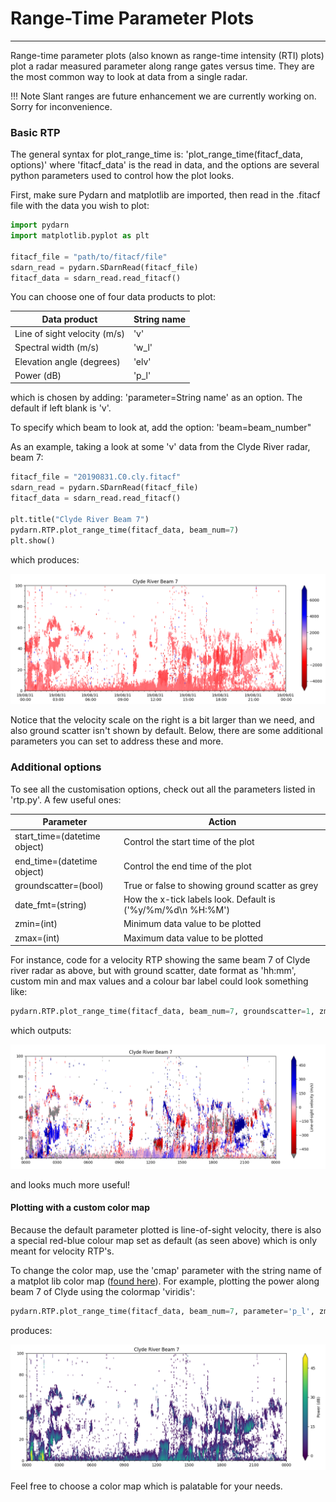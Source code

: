 # Range-Time Parameter Plots 
---

Range-time parameter plots (also known as range-time intensity (RTI) plots) plot a radar measured parameter along range gates versus time. They are the most common way to look at data from a single radar. 

!!! Note
    Slant ranges are future enhancement we are currently working on. Sorry for inconvenience.

### Basic RTP
The general syntax for plot_range_time is:
'plot_range_time(fitacf_data, options)'
where 'fitacf_data' is the read in data, and the options are several python parameters used to control how the plot looks.

First, make sure Pydarn and matplotlib are imported, then read in the .fitacf file with the data you wish to plot:
```python
import pydarn
import matplotlib.pyplot as plt

fitacf_file = "path/to/fitacf/file"
sdarn_read = pydarn.SDarnRead(fitacf_file)
fitacf_data = sdarn_read.read_fitacf()

```

You can choose one of four data products to plot:

| Data product                | String name |
|-----------------------------|-------------|
| Line of sight velocity (m/s)| 'v'         |
| Spectral width (m/s)        | 'w_l'       |
| Elevation angle (degrees)   | 'elv'       |
| Power (dB)                  | 'p_l'       |

which is chosen by adding: 
'parameter=String name' 
as an option. The default if left blank is 'v'.

To specify which beam to look at, add the option:
'beam=beam_number"

As an example, taking a look at some 'v' data from the Clyde River radar, beam 7:
```python
fitacf_file = "20190831.C0.cly.fitacf"
sdarn_read = pydarn.SDarnRead(fitacf_file)
fitacf_data = sdarn_read.read_fitacf()

plt.title("Clyde River Beam 7")
pydarn.RTP.plot_range_time(fitacf_data, beam_num=7)              
plt.show()
```
which produces:

![](../imgs/rtp_clyb7_1.png)

Notice that the velocity scale on the right is a bit larger than we need, and also ground scatter isn't shown by default. Below, there are some additional parameters you can set to address these and more.

### Additional options
To see all the customisation options, check out all the parameters listed in 'rtp.py'. A few useful ones:

| Parameter                    | Action                                                      |
|------------------------------|-------------------------------------------------------------|
| start_time=(datetime object) | Control the start time of the plot                          |
| end_time=(datetime object)   | Control the end time of the plot                            |
| groundscatter=(bool)         | True or false to showing ground scatter as grey             |
| date_fmt=(string)            | How the x-tick labels look. Default is ('%y/%m/%d\n %H:%M') |
| zmin=(int)                   | Minimum data value to be plotted                            |
| zmax=(int)                   | Maximum data value to be plotted                            |

For instance, code for a velocity RTP showing the same beam 7 of Clyde river radar as above, but with ground scatter, date format as 'hh:mm', custom min and max values and a colour bar label could look something like:
```python
pydarn.RTP.plot_range_time(fitacf_data, beam_num=7, groundscatter=1, zmax=500, zmin=-500, date_fmt='%H%M', colorbar_label='Line-of-sight velocity (m/s)')
```
which outputs:

![](../imgs/rtp_clyb7_2.png) 

and looks much more useful!

#### Plotting with a custom color map
Because the default parameter plotted is line-of-sight velocity, there is also a special red-blue colour map set as default (as seen above) which is only meant for velocity RTP's. 

To change the color map, use the 'cmap' parameter with the string name of a matplot lib color map ([found here](https://matplotlib.org/tutorials/colors/colormaps.html)). For example, plotting the power along beam 7 of Clyde using the colormap 'viridis':
```python
pydarn.RTP.plot_range_time(fitacf_data, beam_num=7, parameter='p_l', zmax=50, zmin=0, date_fmt='%H%M', colorbar_label='Power (dB)', cmap='viridis')
```
produces:

![](../imgs/rtp_clyb7_3.png)

Feel free to choose a color map which is palatable for your needs.










